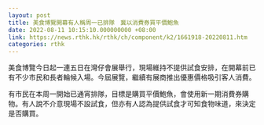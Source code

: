 ```yaml
---
layout: post
title: 美食博覽開幕有人稱周一已排隊　冀以消費券買平價鮑魚
date: 2022-08-11 10:15:10.000000000 +08:00
link: https://news.rthk.hk/rthk/ch/component/k2/1661918-20220811.htm
categories: rthk
---
```


美食博覽今日起一連五日在灣仔會展舉行，現場維持不提供試食安排，在開幕前已有不少市民和長者輪候入場。今屆展覽，繼續有展商推出優惠價格吸引客人消費。 

有市民在本周一開始已通宵排隊，目標是購買平價鮑魚，會使用新一期消費券購物。有人說不介意現場不設試食，但亦有人認為提供試食才可知食物味道，來決定是否購買。
